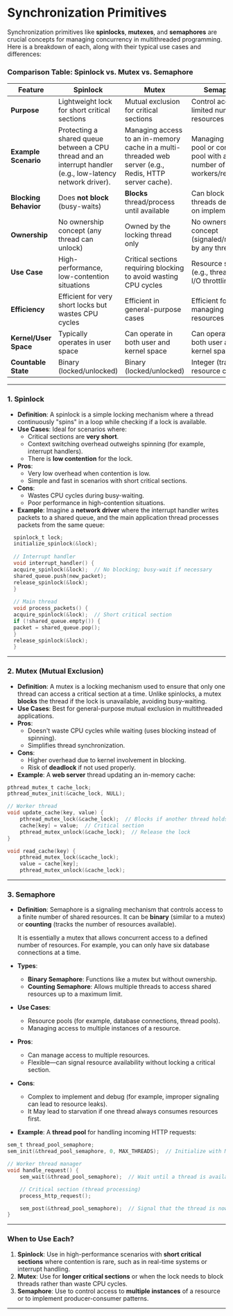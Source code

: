 # Synchronization Primitives



Synchronization primitives like **spinlocks**, **mutexes**, and **semaphores** are crucial concepts for managing concurrency in multithreaded programming. Here is a breakdown of each, along with their typical use cases and differences:

### **Comparison Table: Spinlock vs. Mutex vs. Semaphore**

| **Feature**           | **Spinlock**                                                                                                | **Mutex**                                                                                              | **Semaphore**                                                                         |
|-----------------------|-------------------------------------------------------------------------------------------------------------|--------------------------------------------------------------------------------------------------------|---------------------------------------------------------------------------------------|
| **Purpose**           | Lightweight lock for short critical sections                                                                | Mutual exclusion for critical sections                                                                 | Control access to a limited number of resources                                       |
| **Example Scenario**  | Protecting a shared queue between a CPU thread and an interrupt handler (e.g., low-latency network driver). | Managing access to an in-memory cache in a multi-threaded web server (e.g., Redis, HTTP server cache). | Managing a thread pool or connection pool with a limited number of workers/resources. |
| **Blocking Behavior** | Does **not block** (busy-waits)                                                                             | **Blocks** thread/process until available                                                              | Can block or signal threads depending on implementation                               |
| **Ownership**         | No ownership concept (any thread can unlock)                                                                | Owned by the locking thread only                                                                       | No ownership concept (signaled/released by any thread)                                |
| **Use Case**          | High-performance, low-contention situations                                                                 | Critical sections requiring blocking to avoid wasting CPU cycles                                       | Resource sharing (e.g., thread pool, I/O throttling)                                  |
| **Efficiency**        | Efficient for very short locks but wastes CPU cycles                                                        | Efficient in general-purpose cases                                                                     | Efficient for managing multiple resources                                             |
| **Kernel/User Space** | Typically operates in user space                                                                            | Can operate in both user and kernel space                                                              | Can operate in both user and kernel space                                             |
| **Countable State**   | Binary (locked/unlocked)                                                                                    | Binary (locked/unlocked)                                                                               | Integer (tracks resource count)                                                       |

---

### **1. Spinlock**
- **Definition**: A spinlock is a simple locking mechanism where a thread continuously "spins" in a loop while checking if a lock is available.
- **Use Cases**: Ideal for scenarios where:
    - Critical sections are **very short**.
    - Context switching overhead outweighs spinning (for example, interrupt handlers).
    - There is **low contention** for the lock.
- **Pros**:
    - Very low overhead when contention is low.
    - Simple and fast in scenarios with short critical sections.
- **Cons**:
    - Wastes CPU cycles during busy-waiting.
    - Poor performance in high-contention situations.
- **Example**:
Imagine a **network driver** where the interrupt handler writes packets to a shared queue,
  and the main application thread processes packets from the same queue:
```c
  spinlock_t lock;
  initialize_spinlock(&lock);
  
  // Interrupt handler
  void interrupt_handler() {
  acquire_spinlock(&lock);  // No blocking; busy-wait if necessary
  shared_queue.push(new_packet);
  release_spinlock(&lock);
  }
  
  // Main thread
  void process_packets() {
  acquire_spinlock(&lock);  // Short critical section
  if (!shared_queue.empty()) {
  packet = shared_queue.pop();
  }
  release_spinlock(&lock);
  }
```

---

### **2. Mutex (Mutual Exclusion)**
- **Definition**: A mutex is a locking mechanism used to ensure that only one thread can access a critical section at a time. Unlike spinlocks, a mutex **blocks** the thread if the lock is unavailable, avoiding busy-waiting.
- **Use Cases**: Best for general-purpose mutual exclusion in multithreaded applications.
- **Pros**:
    - Doesn't waste CPU cycles while waiting (uses blocking instead of spinning).
    - Simplifies thread synchronization.
- **Cons**:
    - Higher overhead due to kernel involvement in blocking.
    - Risk of **deadlock** if not used properly.
- **Example**:
A **web server** thread updating an in-memory cache:
```c
pthread_mutex_t cache_lock;
pthread_mutex_init(&cache_lock, NULL);

// Worker thread
void update_cache(key, value) {
    pthread_mutex_lock(&cache_lock);  // Blocks if another thread holds the lock
    cache[key] = value;  // Critical section
    pthread_mutex_unlock(&cache_lock);  // Release the lock
}

void read_cache(key) {
    pthread_mutex_lock(&cache_lock);
    value = cache[key];
    pthread_mutex_unlock(&cache_lock);
```

---

### **3. Semaphore**
- **Definition**: Semaphore is a signaling mechanism that controls access to a finite number of shared resources. It can be **binary** (similar to a mutex) or **counting** (tracks the number of resources available).
  
  It is essentially a mutex that allows concurrent access to a defined number of resources. For example, you can only have six database connections at a time.
- **Types**:
    - **Binary Semaphore**: Functions like a mutex but without ownership.
    - **Counting Semaphore**: Allows multiple threads to access shared resources up to a maximum limit.
- **Use Cases**:
    - Resource pools (for example, database connections, thread pools).
    - Managing access to multiple instances of a resource.
- **Pros**:
    - Can manage access to multiple resources.
    - Flexible—can signal resource availability without locking a critical section.
- **Cons**:
    - Complex to implement and debug (for example, improper signaling can lead to resource leaks).
    - It May lead to starvation if one thread always consumes resources first.
- **Example**:
  A **thread pool** for handling incoming HTTP requests:
```c
sem_t thread_pool_semaphore;
sem_init(&thread_pool_semaphore, 0, MAX_THREADS);  // Initialize with MAX_THREADS

// Worker thread manager
void handle_request() {
    sem_wait(&thread_pool_semaphore);  // Wait until a thread is available

    // Critical section (thread processing)
    process_http_request();

    sem_post(&thread_pool_semaphore);  // Signal that the thread is now free
}
```

---

### **When to Use Each?**
1. **Spinlock**: Use in high-performance scenarios with **short critical sections** where contention is rare, such as in real-time systems or interrupt handling.
2. **Mutex**: Use for **longer critical sections** or when the lock needs to block threads rather than waste CPU cycles.
3. **Semaphore**: Use to control access to **multiple instances** of a resource or to implement producer-consumer patterns.

---